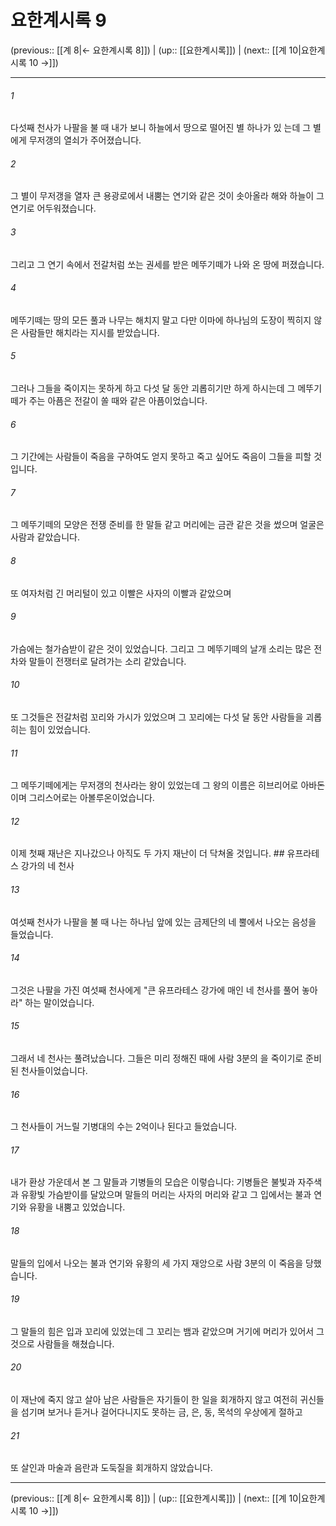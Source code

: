 # 요한계시록 9

(previous:: [[계 8|← 요한계시록 8]]) | (up:: [[요한계시록]]) | (next:: [[계 10|요한계시록 10 →]])

***




###### 1 

다섯째 천사가 나팔을 불 때 내가 보니 하늘에서 땅으로 떨어진 별 하나가 있 는데 그 별에게 무저갱의 열쇠가 주어졌습니다. 



###### 2 

그 별이 무저갱을 열자 큰 용광로에서 내뿜는 연기와 같은 것이 솟아올라 해와 하늘이 그 연기로 어두워졌습니다. 



###### 3 

그리고 그 연기 속에서 전갈처럼 쏘는 권세를 받은 메뚜기떼가 나와 온 땅에 퍼졌습니다. 



###### 4 

메뚜기떼는 땅의 모든 풀과 나무는 해치지 말고 다만 이마에 하나님의 도장이 찍히지 않은 사람들만 해치라는 지시를 받았습니다. 



###### 5 

그러나 그들을 죽이지는 못하게 하고 다섯 달 동안 괴롭히기만 하게 하시는데 그 메뚜기떼가 주는 아픔은 전갈이 쏠 때와 같은 아픔이었습니다. 



###### 6 

그 기간에는 사람들이 죽음을 구하여도 얻지 못하고 죽고 싶어도 죽음이 그들을 피할 것입니다. 



###### 7 

그 메뚜기떼의 모양은 전쟁 준비를 한 말들 같고 머리에는 금관 같은 것을 썼으며 얼굴은 사람과 같았습니다. 



###### 8 

또 여자처럼 긴 머리털이 있고 이빨은 사자의 이빨과 같았으며 



###### 9 

가슴에는 철가슴받이 같은 것이 있었습니다. 그리고 그 메뚜기떼의 날개 소리는 많은 전차와 말들이 전쟁터로 달려가는 소리 같았습니다. 



###### 10 

또 그것들은 전갈처럼 꼬리와 가시가 있었으며 그 꼬리에는 다섯 달 동안 사람들을 괴롭히는 힘이 있었습니다. 



###### 11 

그 메뚜기떼에게는 무저갱의 천사라는 왕이 있었는데 그 왕의 이름은 히브리어로 아바돈이며 그리스어로는 아볼루온이었습니다. 



###### 12 

이제 첫째 재난은 지나갔으나 아직도 두 가지 재난이 더 닥쳐올 것입니다. ## 유프라테스 강가의 네 천사 



###### 13 

여섯째 천사가 나팔을 불 때 나는 하나님 앞에 있는 금제단의 네 뿔에서 나오는 음성을 들었습니다. 



###### 14 

그것은 나팔을 가진 여섯째 천사에게 "큰 유프라테스 강가에 매인 네 천사를 풀어 놓아라" 하는 말이었습니다. 



###### 15 

그래서 네 천사는 풀려났습니다. 그들은 미리 정해진 때에 사람 3분의 을 죽이기로 준비된 천사들이었습니다. 



###### 16 

그 천사들이 거느릴 기병대의 수는 2억이나 된다고 들었습니다. 



###### 17 

내가 환상 가운데서 본 그 말들과 기병들의 모습은 이렇습니다: 기병들은 불빛과 자주색과 유황빛 가슴받이를 달았으며 말들의 머리는 사자의 머리와 같고 그 입에서는 불과 연기와 유황을 내뿜고 있었습니다. 



###### 18 

말들의 입에서 나오는 불과 연기와 유황의 세 가지 재앙으로 사람 3분의 이 죽음을 당했습니다. 



###### 19 

그 말들의 힘은 입과 꼬리에 있었는데 그 꼬리는 뱀과 같았으며 거기에 머리가 있어서 그것으로 사람들을 해쳤습니다. 



###### 20 

이 재난에 죽지 않고 살아 남은 사람들은 자기들이 한 일을 회개하지 않고 여전히 귀신들을 섬기며 보거나 듣거나 걸어다니지도 못하는 금, 은, 동, 목석의 우상에게 절하고 



###### 21 

또 살인과 마술과 음란과 도둑질을 회개하지 않았습니다.

***

(previous:: [[계 8|← 요한계시록 8]]) | (up:: [[요한계시록]]) | (next:: [[계 10|요한계시록 10 →]])

